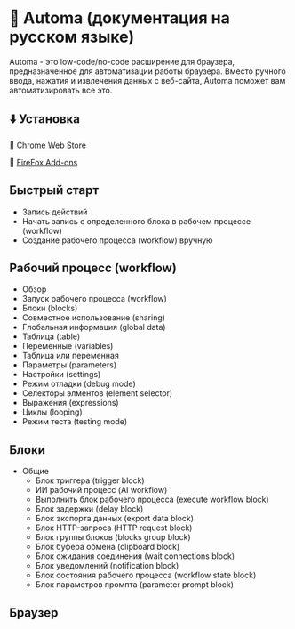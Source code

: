 # 🤖 Automa (документация на русском языке)
Automa - это low-code/no-code расширение для браузера, предназначенное для автоматизации работы браузера. Вместо ручного ввода, нажатия и извлечения данных с веб-сайта, Automa поможет вам автоматизировать все это.
## ⬇️ Установка
🔲 [Chrome Web Store](https://chrome.google.com/webstore/detail/automa/infppggnoaenmfagbfknfkancpbljcca)

🔲 [FireFox Add-ons](https://addons.mozilla.org/en-US/firefox/addon/automa/)

## Быстрый старт
- Запись действий
- Начать запись с определенного блока в рабочем процессе (workflow)
- Создание рабочего процесса (workflow) вручную

## Рабочий процесс (workflow)
- Обзор
- Запуск рабочего процесса (workflow)
- Блоки (blocks)
- Совместное использование (sharing)
- Глобальная информация (global data)
- Таблица (table)
- Переменные (variables)
- Таблица или переменная
- Параметры (parameters)
- Настройки (settings)
- Режим отладки (debug mode)
- Селекторы элментов (element selector)
- Выражения (expressions)
- Циклы (looping)
- Режим теста (testing mode)

## Блоки
- Общие
  - Блок триггера (trigger block)
  - ИИ рабочий процесс (AI workflow)
  - Выполнить блок рабочего процесса (execute workflow block)
  - Блок задержки (delay block)
  - Блок экспорта данных (export data block)
  - Блок HTTP-запроса (HTTP request block)
  - Блок группы блоков (blocks group block)
  - Блок буфера обмена (clipboard block)
  - Блок ожидания соединения (wait connections block)
  - Блок уведомлений (notification block)
  - Блок состояния рабочего процесса (workflow state block)
  - Блок параметров промпта (parameter prompt block)

## Браузер
